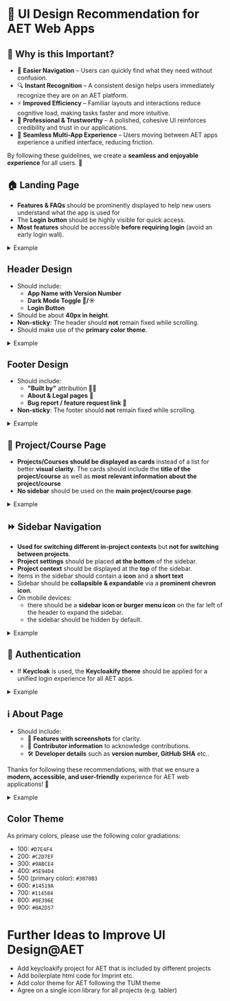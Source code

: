 # 🎨 UI Design Recommendation for AET Web Apps  

## 🎯 Why is this Important?  

- 🧭 **Easier Navigation** – Users can quickly find what they need without confusion.  
- 🔍 **Instant Recognition** – A consistent design helps users immediately recognize they are on an AET platform.  
- ⚡ **Improved Efficiency** – Familiar layouts and interactions reduce cognitive load, making tasks faster and more intuitive.  
- 🎯 **Professional & Trustworthy** – A polished, cohesive UI reinforces credibility and trust in our applications.  
- 📱 **Seamless Multi-App Experience** – Users moving between AET apps experience a unified interface, reducing friction.  

By following these guidelines, we create a **seamless and enjoyable experience** for all users. 🚀  

## 🏠 Landing Page  
- **Features & FAQs** should be prominently displayed to help new users understand what the app is used for 
- The **Login button** should be highly visible for quick access.  
- **Most features** should be accessible **before requiring login** (avoid an early login wall).  

<details>
<summary>Example</summary>

![Landing Page](design_screenshots/landing_page.png)
</details>

## Header Design  
- Should include:
    - **App Name with Version Number**
    - **Dark Mode Toggle 🌙/☀️**
    - **Login Button**
- Should be about **40px in height**.  
- **Non-sticky**: The header should **not** remain fixed while scrolling.
- Should make use of the **primary color theme**.

<details>
<summary>Example</summary>

![Header Design](design_screenshots/header.png)
</details>

## Footer Design  
- Should include:  
  - **"Built by"** attribution 👨‍💻  
  - **About & Legal pages** 📜  
  - **Bug report / feature request link** 🐞 
- **Non-sticky**: The footer should **not** remain fixed while scrolling.  

<details>
<summary>Example</summary>

![Footer Design](design_screenshots/footer.png)
</details> 

## 📂 Project/Course Page  
- **Projects/Courses should be displayed as cards** instead of a list for better **visual clarity**. The cards should include the **title of the project/course** as well as **most relevant information about the project/course**
- **No sidebar** should be used on the **main project/course page**.  

<details>
<summary>Example</summary>

![Project card](design_screenshots/project_card.png)
</details> 

## ⏩ Sidebar Navigation  
- **Used for switching different in-project contexts** but **not for switching between projects**.  
- **Project settings** should be placed **at the bottom** of the sidebar.  
- **Project context** should be displayed at the **top** of the sidebar.
- Items in the sidebar should contain a **icon** and a **short text**
- Sidebar should be **collapsible & expandable** via a **prominent chevron icon**.
- On mobile devices:
    - there should be a **sidebar icon or burger menu icon** on the far left of the header to expand the sidebar.
    - the sidebar should be hidden by default.

<details>
<summary>Example</summary>

![Sidebar](design_screenshots/sidebar1.png)
![Sidebar](design_screenshots/sidebar2.png)
</details> 

## 🔐 Authentication  
- If **Keycloak** is used, the **Keycloakify theme** should be applied for a unified login experience for all AET apps. 

<details>
<summary>Example</summary>

![Login](design_screenshots/login.png)
</details> 

## ℹ️ About Page  
- Should include:  
  - 📸 **Features with screenshots** for clarity.  
  - 🤝 **Contributor information**  to acknowledge contributions.  
  - 🛠️ **Developer details** such as **version number, GitHub SHA** etc..  

Thanks for following these recommendations, with that we ensure a **modern, accessible, and user-friendly** experience for AET web applications! 🚀  

<details>
<summary>Example</summary>

![Login](design_screenshots/about.png)
</details> 

## Color Theme
As primary colors, please use the following color gradiations:
- 100: `#D7E4F4` 
- 200: `#C2D7EF`
- 300: `#9ABCE4`
- 400: `#5E94D4`
- 500 (primary color): `#3070B3`
- 600: `#14519A`
- 700: `#114584`
- 800: `#0E396E`
- 900: `#0A2D57`

# Further Ideas to Improve UI Design@AET
- Add keycloakify project for AET that is included by different projects
- Add boilerplate html code for Imprint etc.
- Add color theme for AET following the TUM theme
- Agree on a single icon library for all projects (e.g. tabler)

